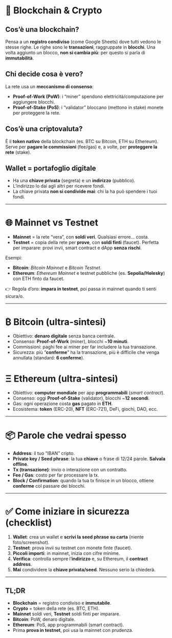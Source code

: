 # 🚀 Blockchain & Crypto 

## Cos’è una blockchain?

Pensa a un **registro condiviso** (come Google Sheets) dove tutti vedono le stesse righe.
Le righe sono le **transazioni**, raggruppate in **blocchi**.
Una volta aggiunto un blocco, **non si cambia più**: per questo si parla di **immutabilità**.

## Chi decide cosa è vero?

La rete usa un **meccanismo di consenso**:

* **Proof-of-Work (PoW)**: i “miner” spendono elettricità/computazione per aggiungere blocchi.
* **Proof-of-Stake (PoS)**: i “validator” bloccano (mettono in stake) monete per proteggere la rete.

## Cos’è una criptovaluta?

È il **token nativo** della blockchain (es. BTC su Bitcoin, ETH su Ethereum).
Serve per **pagare le commissioni** (fee/gas) e, a volte, per **proteggere la rete** (stake).

## Wallet = portafoglio digitale

* Ha una **chiave privata** (segreta) e un **indirizzo** (pubblico).
* L’indirizzo lo dai agli altri per ricevere fondi.
* La chiave privata **non si condivide mai**: chi la ha può spendere i tuoi fondi.

---

# 🌐 Mainnet vs Testnet

* **Mainnet** = la rete “vera”, con **soldi veri**. Qualsiasi errore… costa.
* **Testnet** = copia della rete per **prove**, con **soldi finti** (faucet).
  Perfetta per imparare: provi invii, smart contract e dApp **senza rischi**.

Esempi:

* **Bitcoin**: *Bitcoin Mainnet* e *Bitcoin Testnet*.
* **Ethereum**: *Ethereum Mainnet* e testnet pubbliche (es. **Sepolia/Holesky**) con ETH finto da faucet.

👉 Regola d’oro: **impara in testnet**, poi passa in mainnet quando ti senti sicura/o.

---

# ₿ Bitcoin (ultra-sintesi)

* Obiettivo: **denaro digitale** senza banca centrale.
* Consenso: **Proof-of-Work** (miner), blocchi \~**10 minuti**.
* Commissioni: paghi fee ai miner per far includere la tua transazione.
* Sicurezza: più “**conferme**” ha la transazione, più è difficile che venga annullata (standard: **6 conferme**).

# Ξ Ethereum (ultra-sintesi)

* Obiettivo: **computer mondiale** per app **programmabili** (*smart contract*).
* Consenso: oggi **Proof-of-Stake** (validator), blocchi \~**12 secondi**.
* Gas: ogni operazione costa **gas** pagato in **ETH**.
* Ecosistema: **token** (ERC-20), **NFT** (ERC-721), DeFi, giochi, DAO, ecc.

---

# 📦 Parole che vedrai spesso

* **Address**: il tuo “IBAN” cripto.
* **Private key / Seed phrase**: la tua **chiave** o frase di 12/24 parole. **Salvala offline**.
* **Tx (transazione)**: invio o interazione con un contratto.
* **Fee / Gas**: costo per far processare la tx.
* **Block / Confirmation**: quando la tua tx finisce in un blocco, ottiene **conferme** col passare dei blocchi.

---

# ✅ Come iniziare in sicurezza (checklist)

1. **Wallet**: crea un wallet e **scrivi la seed phrase su carta** (niente foto/screenshot).
2. **Testnet**: prova invii su testnet con monete finte (faucet).
3. **Piccoli importi**: in mainnet, inizia con cifre minime.
4. **Verifica**: controlla sempre l’**indirizzo** e, su Ethereum, il **contract address**.
5. **Mai** condividere la **chiave privata/seed**. Nessuno serio la chiederà.

---

## TL;DR

* **Blockchain** = registro condiviso e **immutabile**.
* **Crypto** = token della rete (es. BTC, ETH).
* **Mainnet** soldi veri, **Testnet** soldi finti per imparare.
* **Bitcoin**: PoW, denaro digitale.
* **Ethereum**: PoS, app programmabili (smart contract).
* Prima **prova in testnet**, poi usa la mainnet con prudenza.
